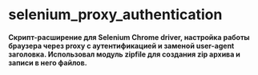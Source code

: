 # selenium_proxy_authentication

#### Скрипт-расширение для Selenium Chrome driver, настройка работы браузера через proxy с аутентификацией и заменой user-agent заголовка. Использовал модуль zipfile для создания zip архива и записи в него файлов.
